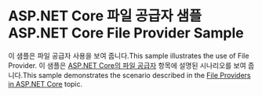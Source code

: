 # <a name="aspnet-core-file-provider-sample"></a><span data-ttu-id="f1042-101">ASP.NET Core 파일 공급자 샘플</span><span class="sxs-lookup"><span data-stu-id="f1042-101">ASP.NET Core File Provider Sample</span></span>

<span data-ttu-id="f1042-102">이 샘플은 파일 공급자 사용을 보여 줍니다.</span><span class="sxs-lookup"><span data-stu-id="f1042-102">This sample illustrates the use of File Provider.</span></span> <span data-ttu-id="f1042-103">이 샘플은 [ASP.NET Core의 파일 공급자](https://docs.microsoft.com/aspnet/core/fundamentals/file-providers) 항목에 설명된 시나리오를 보여 줍니다.</span><span class="sxs-lookup"><span data-stu-id="f1042-103">This sample demonstrates the scenario described in the [File Providers in ASP.NET Core](https://docs.microsoft.com/aspnet/core/fundamentals/file-providers) topic.</span></span>
